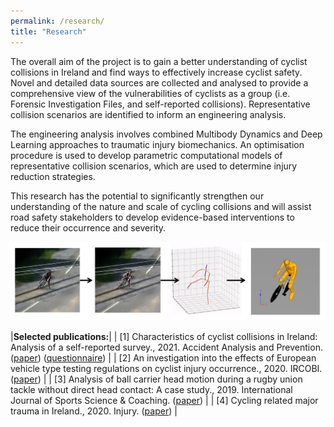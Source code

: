 ```yaml
---
permalink: /research/
title: "Research"
---
```



The overall aim of the project is to gain a better understanding of cyclist collisions in Ireland and find ways to effectively increase cyclist safety. Novel and detailed data sources are collected and analysed to provide a comprehensive view of the vulnerabilities of cyclists as a group (i.e. Forensic Investigation Files, and self-reported collisions). Representative collision scenarios are identified to inform an engineering analysis.

The engineering analysis involves combined Multibody Dynamics and Deep Learning approaches to traumatic injury biomechanics. An optimisation procedure is used to develop parametric computational models of representative collision scenarios, which are used to determine injury reduction strategies.

This research has the potential to significantly strengthen our understanding of the nature and scale of cycling collisions and will assist road safety stakeholders to develop evidence-based interventions to reduce their occurrence and severity.


<p align="center">
  <img src="/assets/images/Research/reconstruction_pipeline.png" width="900">
</p>


|**Selected publications:**|
| [1] Characteristics of cyclist collisions in Ireland: Analysis of a self-reported survey., 2021. Accident Analysis and Prevention. ([paper](https://www.sciencedirect.com/science/article/pii/S0001457520317681)) ([questionnaire](https://github.com/KevGildea/kevgildea.github.io/blob/master/assets/images/Research/Survey%20questionnaire.pdf)) |
| [2] An investigation into the effects of European vehicle type testing regulations on cyclist injury occurrence., 2020. IRCOBI. ([paper](http://www.ircobi.org/wordpress/downloads/irc20-asia/pdf-files/2029a.pdf)) |
| [3] Analysis of ball carrier head motion during a rugby union tackle without direct head contact: A case study., 2019. International Journal of Sports Science & Coaching. ([paper](https://journals.sagepub.com/doi/10.1177/1747954119833477)) |
| [4] Cycling related major trauma in Ireland., 2020. Injury. ([paper](https://pubmed.ncbi.nlm.nih.gov/31784058/)) |
